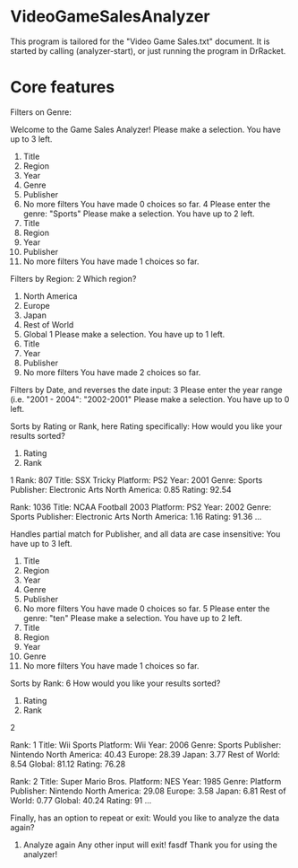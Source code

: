 # VideoGameSalesAnalyzer

This program is tailored for the "Video Game Sales.txt" document.
It is started by calling (analyzer-start), or just running the program in DrRacket.
# Core features
Filters on Genre:

Welcome to the Game Sales Analyzer!
Please make a selection.
You have up to 3 left.
1. Title
2. Region
3. Year
4. Genre
5. Publisher
6. No more filters
You have made 0 choices so far.
4
Please enter the genre: 
"Sports"
Please make a selection.
You have up to 2 left.
1. Title
2. Region
3. Year
5. Publisher
6. No more filters
You have made 1 choices so far.

Filters by Region:
2
Which region?
1. North America
2. Europe
3. Japan
4. Rest of World
5. Global
1
Please make a selection.
You have up to 1 left.
1. Title
3. Year
5. Publisher
6. No more filters
You have made 2 choices so far.

Filters by Date, and reverses the date input:
3
Please enter the year range (i.e. "2001 - 2004": 
"2002-2001"
Please make a selection.
You have up to 0 left.

Sorts by Rating or Rank, here Rating specifically:
How would you like your results sorted?
1. Rating
2. Rank

1
Rank: 807 Title: SSX Tricky Platform: PS2 Year: 2001 Genre: Sports Publisher: Electronic Arts North America: 0.85 Rating: 92.54 

Rank: 1036 Title: NCAA Football 2003 Platform: PS2 Year: 2002 Genre: Sports Publisher: Electronic Arts North America: 1.16 Rating: 91.36 
...

Handles partial match for Publisher, and all data are case insensitive:
You have up to 3 left.
1. Title
2. Region
3. Year
4. Genre
5. Publisher
6. No more filters
You have made 0 choices so far.
5
Please enter the genre: 
"ten"
Please make a selection.
You have up to 2 left.
1. Title
2. Region
3. Year
4. Genre
6. No more filters
You have made 1 choices so far.

Sorts by Rank:
6
How would you like your results sorted?
1. Rating
2. Rank

2

Rank: 1 Title: Wii Sports Platform: Wii Year: 2006 Genre: Sports Publisher: Nintendo North America: 40.43 Europe: 28.39 Japan: 3.77 Rest of World: 8.54 Global: 81.12 Rating: 76.28 

Rank: 2 Title: Super Mario Bros. Platform: NES Year: 1985 Genre: Platform Publisher: Nintendo North America: 29.08 Europe: 3.58 Japan: 6.81 Rest of World: 0.77 Global: 40.24 Rating: 91
...

Finally, has an option to repeat or exit:
Would you like to analyze the data again?
1. Analyze again
Any other input will exit!
fasdf
Thank you for using the analyzer!
